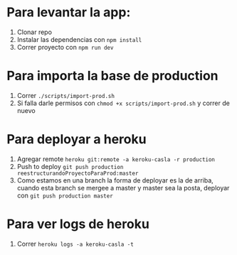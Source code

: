# Para levantar la app:
1) Clonar repo
2) Instalar las dependencias con `npm install`
3) Correr proyecto con `npm run dev`

# Para importa la base de production
1) Correr `./scripts/import-prod.sh`
2) Si falla darle permisos con `chmod +x scripts/import-prod.sh` y correr de nuevo

# Para deployar a heroku
1) Agregar remote `heroku git:remote -a keroku-casla -r production`
2) Push to deploy `git push production reestructurandoProyectoParaProd:master`
3) Como estamos en una branch la forma de deployar es la de arriba, cuando esta branch se mergee a master y master sea la posta, deployar con `git push production master`

# Para ver logs de heroku
1) Correr `heroku logs -a keroku-casla -t`
